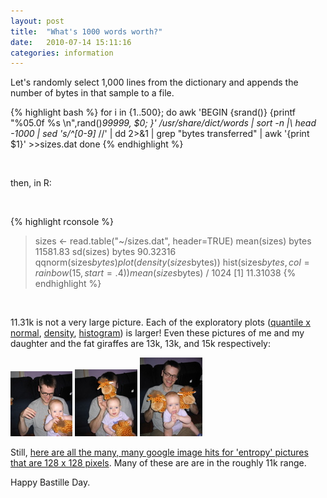 ```yaml
---
layout: post
title:  "What's 1000 words worth?"
date:   2010-07-14 15:11:16
categories: information
---
```


Let's randomly select 1,000 lines from the dictionary and appends
the number of bytes in that sample to a file.

{% highlight bash %}
for i in {1..500}; do
    awk 'BEGIN {srand()} {printf "%05.0f %s \n",rand()*99999, $0; }' /usr/share/dict/words | sort -n |\\
    head -1000 | sed 's/^[0-9]* //' | dd 2>&1 | grep "bytes transferred" | awk '{print $1}' >>sizes.dat
done
{% endhighlight %}

&nbsp;

then, in R:

&nbsp;

{% highlight rconsole %}
> sizes <- read.table("~/sizes.dat", header=TRUE)
> mean(sizes)
   bytes 
11581.83 
> sd(sizes)
   bytes 
90.32316 
> qqnorm(sizes$bytes)
> plot(density(sizes$bytes))
> hist(sizes$bytes, col=rainbow(15, start=.4))
> mean(sizes$bytes) / 1024
[1] 11.31038
{% endhighlight %}

&nbsp;

11.31k is not a very large picture. Each of the exploratory plots ([quantile x normal](/blog/assets/lj/words-qqnorm.png), [density](/blog/assets/lj/words-density.png), [histogram](/blog/assets/lj/words-hist.png)) is larger! Even these pictures of me and my daughter and the fat giraffes are 13k, 13k, and 15k respectively:

![13k](/blog/assets/lj/2008-07-02-fg2-th.jpg)
![13k](/blog/assets/lj/2008-07-02-fg3-th.jpg)
![15k](/blog/assets/lj/2008-07-02-fg5-th.jpg)

Still, [here are all the many, many google image hits for 'entropy' pictures that are 128 x 128 pixels](http://images.google.com/images?as_q=entropy&hl=en&btnG=Google+Search&as_epq=&as_oq=&as_eq=&as_sitesearch=&as_st=y&tbs=isch:1,isz:ex,iszw:128,iszh:128).  Many of these are are in the roughly 11k range. 

Happy Bastille Day.
